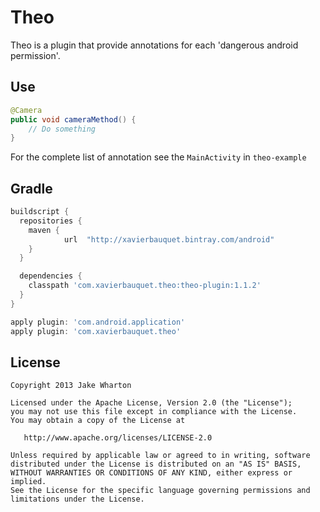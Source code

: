 # Theo
Theo is a plugin that provide annotations for each 'dangerous android permission'.

Use
--------
```java
@Camera
public void cameraMethod() {
    // Do something
}
```
For the complete list of annotation see the `MainActivity` in `theo-example`

Gradle
--------

```groovy
buildscript {
  repositories {
    maven {
            url  "http://xavierbauquet.bintray.com/android"
    }
  }

  dependencies {
    classpath 'com.xavierbauquet.theo:theo-plugin:1.1.2'
  }
}

apply plugin: 'com.android.application'
apply plugin: 'com.xavierbauquet.theo'
```


License
--------

    Copyright 2013 Jake Wharton

    Licensed under the Apache License, Version 2.0 (the "License");
    you may not use this file except in compliance with the License.
    You may obtain a copy of the License at

       http://www.apache.org/licenses/LICENSE-2.0

    Unless required by applicable law or agreed to in writing, software
    distributed under the License is distributed on an "AS IS" BASIS,
    WITHOUT WARRANTIES OR CONDITIONS OF ANY KIND, either express or implied.
    See the License for the specific language governing permissions and
    limitations under the License.
